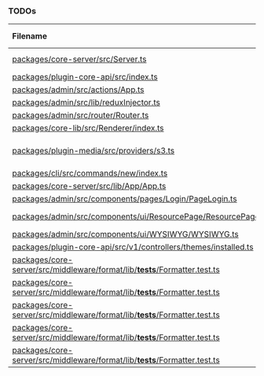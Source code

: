 ### TODOs
| Filename | line # | TODO
|:------|:------:|:------
| [packages/core-server/src/Server.ts](packages/core-server/src/Server.ts#L210) | 210 | Check if know error, or throw otherwise (should NOT catch
| [packages/plugin-core-api/src/index.ts](packages/plugin-core-api/src/index.ts#L48) | 48 | Fix security issue
| [packages/admin/src/actions/App.ts](packages/admin/src/actions/App.ts#L17) | 17 | Convert to endpoint
| [packages/admin/src/lib/reduxInjector.ts](packages/admin/src/lib/reduxInjector.ts#L6) | 6 | Fix ts-ignores
| [packages/admin/src/router/Router.ts](packages/admin/src/router/Router.ts#L73) | 73 | Convert to a better structure
| [packages/core-lib/src/Renderer/index.ts](packages/core-lib/src/Renderer/index.ts#L83) | 83 | Remove dependency
| [packages/plugin-media/src/providers/s3.ts](packages/plugin-media/src/providers/s3.ts#L110) | 110 | Investigate if data.LastModified is actually a date
| [packages/cli/src/commands/new/index.ts](packages/cli/src/commands/new/index.ts#L57) | 57 | Init database
| [packages/core-server/src/lib/App/App.ts](packages/core-server/src/lib/App/App.ts#L187) | 187 | convert to gzip serve
| [packages/admin/src/components/pages/Login/PageLogin.ts](packages/admin/src/components/pages/Login/PageLogin.ts#L66) | 66 | Loading state for login form
| [packages/admin/src/components/ui/ResourcePage/ResourcePage.ts](packages/admin/src/components/ui/ResourcePage/ResourcePage.ts#L129) | 129 | Repair list columns on ResourceTable
| [packages/admin/src/components/ui/WYSIWYG/WYSIWYG.ts](packages/admin/src/components/ui/WYSIWYG/WYSIWYG.ts#L102) | 102 | Make more efficient
| [packages/plugin-core-api/src/v1/controllers/themes/installed.ts](packages/plugin-core-api/src/v1/controllers/themes/installed.ts#L11) | 11 | Move to db call
| [packages/core-server/src/middleware/format/lib/__tests__/Formatter.test.ts](packages/core-server/src/middleware/format/lib/__tests__/Formatter.test.ts#L242) | 242 | core-server.Formatter.sendHTML
| [packages/core-server/src/middleware/format/lib/__tests__/Formatter.test.ts](packages/core-server/src/middleware/format/lib/__tests__/Formatter.test.ts#L245) | 245 | core-server.Formatter.sendText
| [packages/core-server/src/middleware/format/lib/__tests__/Formatter.test.ts](packages/core-server/src/middleware/format/lib/__tests__/Formatter.test.ts#L248) | 248 | core-server.Formatter.sendXML
| [packages/core-server/src/middleware/format/lib/__tests__/Formatter.test.ts](packages/core-server/src/middleware/format/lib/__tests__/Formatter.test.ts#L251) | 251 | core-server.Formatter.sendCSV
| [packages/core-server/src/middleware/format/lib/__tests__/Formatter.test.ts](packages/core-server/src/middleware/format/lib/__tests__/Formatter.test.ts#L254) | 254 | core-server.Formatter.sendStream
